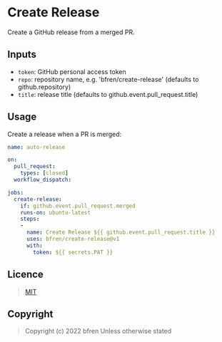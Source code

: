 # Create Release

Create a GitHub release from a merged PR.

## Inputs

- `token`: GitHub personal access token
- `repo`: repository name, e.g. 'bfren/create-release' (defaults to github.repository)
- `title`: release title (defaults to github.event.pull_request.title)

## Usage

Create a release when a PR is merged:

```yml
name: auto-release

on:
  pull_request:
    types: [closed]
  workflow_dispatch:

jobs:
  create-release:
    if: github.event.pull_request.merged
    runs-on: ubuntu-latest
    steps:
    -
      name: Create Release ${{ github.event.pull_request.title }}
      uses: bfren/create-release@v1
      with:
        token: ${{ secrets.PAT }}
```

## Licence

> [MIT](https://mit.bfren.dev/2022)

## Copyright

> Copyright (c) 2022 bfren
> Unless otherwise stated
